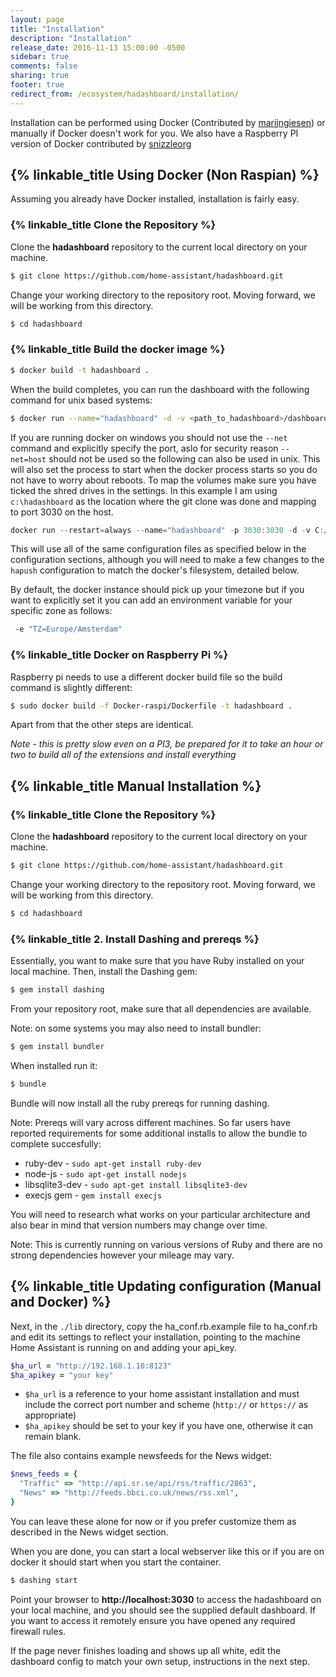 ```yaml
---
layout: page
title: "Installation"
description: "Installation"
release_date: 2016-11-13 15:00:00 -0500
sidebar: true
comments: false
sharing: true
footer: true
redirect_from: /ecosystem/hadashboard/installation/
---
```


Installation can be performed using Docker (Contributed by [marijngiesen](https://github.com/marijngiesen)) or manually if Docker doesn't work for you. We also have a Raspberry PI version of Docker contributed by [snizzleorg](https://community.home-assistant.io/users/snizzleorg/activity)

## {% linkable_title Using Docker (Non Raspian) %}

Assuming you already have Docker installed, installation is fairly easy.

### {% linkable_title  Clone the Repository %}
Clone the **hadashboard** repository to the current local directory on your machine.

``` bash
$ git clone https://github.com/home-assistant/hadashboard.git
```

Change your working directory to the repository root. Moving forward, we will be working from this directory.

``` bash
$ cd hadashboard
```

### {% linkable_title Build the docker image %}

```bash
$ docker build -t hadashboard .
```

When the build completes, you can run the dashboard with the following command for unix based systems:

```bash
$ docker run --name="hadashboard" -d -v <path_to_hadashboard>/dashboards:/app/dashboards -v <path_to_hadashboard>/lib/ha_conf.rb:/app/lib/ha_conf.rb -v <path_to_hadashboard>/hapush:/app/hapush --net=host hadashboard
```

If you are running docker on windows you should not use the `--net` command and explicitly specify the port, aslo for security reason `--net=host` should not be used so the following can also be used in unix. This will also set the process to start when the docker process starts so you do not have to worry about reboots. To map the volumes make sure you have ticked the shred drives in the settings. In this example I am using `c:\hadashboard` as the location where the git clone was done and mapping to port 3030 on the host. 

```powershell
docker run --restart=always --name="hadashboard" -p 3030:3030 -d -v C:/hadashboard/dashboards:/app/dashboards -v C:/hadashboard/lib/ha_conf.rb:/app/lib/ha_conf.rb -v C:/hadashboard/hapush:/app/hapush hadashboard 
```

This will use all of the same configuration files as specified below in the configuration sections, although you will need to make a few changes to the `hapush` configuration to match the docker's filesystem, detailed below.

By default, the docker instance should pick up your timezone but if you want to explicitly set it you can add an environment variable for your specific zone as follows:

```bash
 -e "TZ=Europe/Amsterdam"
```

### {% linkable_title Docker on Raspberry Pi %}

Raspberry pi needs to use a different docker build file so the build command is slightly different:

```bash
$ sudo docker build -f Docker-raspi/Dockerfile -t hadashboard .
```

Apart from that the other steps are identical.

*Note - this is pretty slow even on a PI3, be prepared for it to take an hour or two to build all of the extensions and install everything*

## {% linkable_title Manual Installation %}

### {% linkable_title Clone the Repository %}
Clone the **hadashboard** repository to the current local directory on your machine.

``` bash
$ git clone https://github.com/home-assistant/hadashboard.git
```

Change your working directory to the repository root. Moving forward, we will be working from this directory.

``` bash
$ cd hadashboard
```

### {% linkable_title 2. Install Dashing and prereqs %}

Essentially, you want to make sure that you have Ruby installed on your local machine. Then, install the Dashing gem:

``` bash
$ gem install dashing
```

From your repository root, make sure that all dependencies are available.

Note: on some systems you may also need to install bundler:

```bash
$ gem install bundler
```

When installed run it:

``` bash
$ bundle
```

Bundle will now install all the ruby prereqs for running dashing.

Note: Prereqs will vary across different machines. So far users have reported requirements for some additional installs to allow the bundle to complete succesfully:

- ruby-dev - `sudo apt-get install ruby-dev`
- node-js - `sudo apt-get install nodejs`
- libsqlite3-dev - `sudo apt-get install libsqlite3-dev`
- execjs gem - `gem install execjs`

You will need to research what works on your particular architecture and also bear in mind that version numbers may change over time.

Note: This is currently running on various versions of Ruby and there are no strong dependencies however your mileage may vary.

## {% linkable_title Updating configuration (Manual and Docker) %}

Next, in the `./lib` directory, copy the ha_conf.rb.example file to ha_conf.rb and edit its settings to reflect your installation, pointing to the machine Home Assistant is running on and adding your api_key.

```ruby
$ha_url = "http://192.168.1.10:8123"
$ha_apikey = "your key"
```

- `$ha_url` is a reference to your home assistant installation and must include the correct port number and scheme (`http://` or `https://` as appropriate)
- `$ha_apikey` should be set to your key if you have one, otherwise it can remain blank.

The file also contains example newsfeeds for the News widget:

```ruby
$news_feeds = {
  "Traffic" => "http://api.sr.se/api/rss/traffic/2863",
  "News" => "http://feeds.bbci.co.uk/news/rss.xml",
}
```

You can leave these alone for now or if you prefer customize them as described in the News widget section.

When you are done, you can start a local webserver like this or if you are on docker it should start when you start the container.

```bash
$ dashing start
```

Point your browser to **http://localhost:3030** to access the hadashboard on your local machine, and you should see the supplied default dashboard. If you want to access it remotely ensure you have opened any required firewall rules. 

If the page never finishes loading and shows up all white, edit the dashboard config to match your own setup, instructions in the next step.

